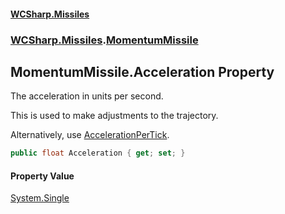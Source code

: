 #### [WCSharp.Missiles](README.md 'README')
### [WCSharp.Missiles](WCSharp.Missiles.md 'WCSharp.Missiles').[MomentumMissile](WCSharp.Missiles.MomentumMissile.md 'WCSharp.Missiles.MomentumMissile')

## MomentumMissile.Acceleration Property

The acceleration in units per second.  
  
This is used to make adjustments to the trajectory.  
  
Alternatively, use [AccelerationPerTick](WCSharp.Missiles.MomentumMissile.AccelerationPerTick.md 'WCSharp.Missiles.MomentumMissile.AccelerationPerTick').

```csharp
public float Acceleration { get; set; }
```

#### Property Value
[System.Single](https://docs.microsoft.com/en-us/dotnet/api/System.Single 'System.Single')